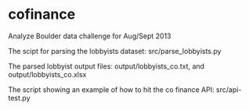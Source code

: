 cofinance
=========

Analyze Boulder data challenge for Aug/Sept 2013

The scipt for parsing the lobbyists dataset: src/parse_lobbyists.py

The parsed lobbyist output files: output/lobbyists\_co.txt, and output/lobbyists\_co.xlsx

The script showing an example of how to hit the co finance API: src/api-test.py
